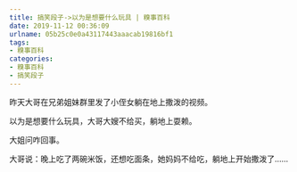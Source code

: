 ```yaml
---
title: 搞笑段子->以为是想要什么玩具 | 糗事百科
date: 2019-11-12 00:36:09
urlname: 05b25c0e0a43117443aaacab19816bf1
tags: 
- 糗事百科
categories:
- 糗事百科
- 搞笑段子
---
```

昨天大哥在兄弟姐妹群里发了小侄女躺在地上撒泼的视频。

以为是想要什么玩具，大哥大嫂不给买，躺地上耍赖。

大姐问咋回事。

大哥说：晚上吃了两碗米饭，还想吃面条，她妈妈不给吃，躺地上开始撒泼了……


